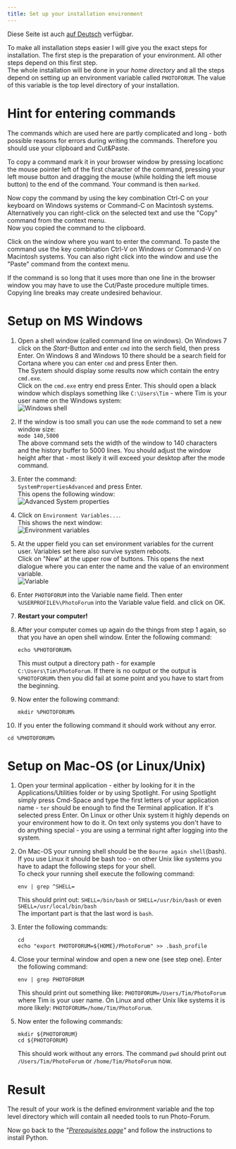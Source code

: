 ```yaml
---
title: Set up your installation environment
---
```


Diese Seite ist auch [auf Deutsch](../envsetup_de) verfügbar.

To make all installation steps easier I will give you the exact steps for installation.
The first step is the preparation of your environment. All other steps depend on this
first step.     
The whole installation will be done in your _home directory_ and all the steps depend
on setting up an environment variable called `PHOTOFORUM`. The value of this variable
is the top level directory of your installation.

# Hint for entering commands

The commands which are used here are partly complicated and long - both possible reasons
for errors during writing the commands. Therefore you should use your clipboard and
Cut&Paste.

To copy a command mark it in your browser window by pressing locationc the mouse pointer
left of the first character of the command, pressing your left mouse button and dragging
the mouse (while holding the left mouse button) to the end of the command. Your
command is then `marked`.

Now copy the command by using the key combination Ctrl-C on your keyboard on Windows
systems or Command-C on Macintosh systems.   
Alternatively you can right-click on the selected text and use the "Copy" command from
the context menu.   
Now you copied the command to the clipboard.

Click on the window where you want to enter the command. To paste the command use
the key combination Ctrl-V on Windows or Command-V on Macintosh systems. You can
also right click into the window and use the "Paste" command from the context menu.

If the command is so long that it uses more than one line in the browser window you
may have to use the Cut/Paste procedure multiple times. Copying line breaks may
create undesired behaviour.

# Setup on MS Windows

1. Open a shell window (called command line on windows). On Windows 7 click on the
   *Start*-Button and enter `cmd` into the serch field, then press Enter.  On Windows 8
   and Windows 10 there should be a search field for Cortana where you can enter `cmd`
   and press Enter then.   
   The System should display some results now which contain the entry `cmd.exe`.   
   Click on the `cmd.exe` entry end press Enter. This should open a black window
   which displays something like `C:\Users\Tim` - where Tim is your user name on
   the Windows system:    
   ![Windows shell](../img/Cmd_in_Windows_8.png)
2. If the window is too small you can use the `mode` command to set a new window size:   
   `mode 140,5000`   
   The above command sets the width of the window to 140 characters and the history buffer
   to 5000 lines. You should adjust the window height after that - most likely it will
   exceed your desktop after the mode command.
3. Enter the command:  
   `SystemPropertiesAdvanced`  and press Enter.  
   This opens the following window:  
   ![Advanced System properties](../img/SystemPropertiesAdvanced.png)
4. Click on `Environment Variables...`.  
   This shows the next window:   
   ![Environment variables](../img/winpath.jpg)
5. At the upper field you can set environment variables for the current user. Variables
   set here also survive system reboots.    
   Click on "New" at the upper row of buttons. This opens the next dialogue where you can
   enter the name and the value of an environment variable.   
   ![Variable](../img/variable.png)
6. Enter `PHOTOFORUM` into the Variable name field.
   Then enter `%USERPROFILE%\PhotoForum` into the Variable value field. and click on OK.  

7. **Restart your computer!**   

8. After your computer comes up again do the things from step 1 again, so that you have
   an open shell window. Enter the following command:
   ```Batchfile
   echo %PHOTOFORUM%
   ```
   This must output a directory path - for example `C:\Users\Tim\PhotoForum`. If there is no
   output or the output is `%PHOTOFORUM%` then you did fail at some point and you have to start
   from the beginning.  
9. Now enter the following command:   
   ```Batchfile
   mkdir %PHOTOFORUM%
   ```
10. If you enter the following command it should work without any error.   
   ```Batchfile
   cd %PHOTOFORUM%
   ```

# Setup on Mac-OS (or Linux/Unix)

1. Open your terminal application - either by looking for it in the Applications/Utilities folder
   or by using Spotlight. For using Spotlight simply press Cmd-Space and type the first letters
   of your application name - `ter` should be enough to find the Terminal application. If it's
   selected press Enter.
   On Linux or other Unix system it highly depends on your environment how to do it. On text
   only systems you don't have to do anything special - you are using a terminal right after logging
   into the system.  
   
2. On Mac-OS your running shell should be the `Bourne again shell`(bash). If you use Linux it should
   be bash too - on other Unix like systems you have to adapt the following steps for your shell.   
   To check your running shell execute the following command:
   ```Shell
   env | grep ^SHELL=
   ```
   This should print out: `SHELL=/bin/bash`  or `SHELL=/usr/bin/bash`  or even `SHELL=/usr/local/bin/bash`  
   The important part is that the last word is `bash`.  
   
3. Enter the following commands:
    ```Shell
    cd
    echo "export PHOTOFORUM=${HOME}/PhotoForum" >> .bash_profile
    ```   
    
4. Close your terminal window and open a new one (see step one). Enter the following command:
   ```Shell
   env | grep PHOTOFORUM
   ```
   This should print out something like: `PHOTOFORUM=/Users/Tim/PhotoForum` where Tim is your
   user name. On Linux and other Unix like systems it is more likely: `PHOTOFORUM=/home/Tim/PhotoForum`.   
   
5. Now enter the following commands:
   ```Shell
   mkdir ${PHOTOFORUM}
   cd ${PHOTOFORUM}
   ```
   This should work without any errors. The command `pwd` should print out `/Users/Tim/PhotoForum` or
   `/home/Tim/PhotoForum` now.


# Result

The result of your work is the defined environment variable and the top level directory
which will contain all needed tools to run Photo-Forum.

Now go back to the _"[Prerequisites page](../prerequisites)"_ and follow the instructions to install Python.
